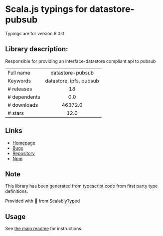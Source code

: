 
# Scala.js typings for datastore-pubsub

Typings are for version 8.0.0

## Library description:
Responsible for providing an interface-datastore compliant api to pubsub

|                    |                 |
| ------------------ | :-------------: |
| Full name          | datastore-pubsub |
| Keywords           | datastore, ipfs, pubsub |
| # releases         | 18 |
| # dependents       | 0.0 |
| # downloads        | 46372.0 |
| # stars            | 12.0 |

## Links
- [Homepage](https://github.com/ipfs/js-datastore-pubsub#readme)
- [Bugs](https://github.com/ipfs/js-datastore-pubsub/issues)
- [Repository](https://github.com/ipfs/js-datastore-pubsub)
- [Npm](https://www.npmjs.com/package/datastore-pubsub)
    


## Note
This library has been generated from typescript code from first party type definitions.

Provided with :purple_heart: from [ScalablyTyped](https://github.com/oyvindberg/ScalablyTyped)

## Usage
See [the main readme](../../readme.md) for instructions.


